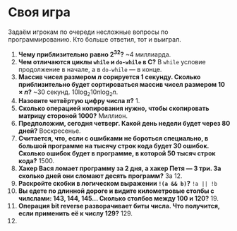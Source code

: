 # Своя игра

Задаём игрокам по очереди несложные вопросы по программированию. Кто больше ответил, тот и выиграл.

1. **Чему приблизительно равно $2^{32}$?** ~4 миллиарда.
1. **Чем отличаются циклы `while` и `do-while` в C?** В `while` условие продолжение в начале, а в `do-while`&nbsp;&mdash; в конце.
1. **Массив чисел размером $n$ сорируется 1 секунду. Сколько приблизительно будет сортироваться массив чисел размером $10\times n$?** ~30 секунд. $10 \log_2 10 n \log_2 n$.
1. **Назовите четвёртую цифру числа $\pi$?** 1.
1. **Сколько операцией копирования нужно, чтобы скопировать матрицу стороной 1000?** Миллион.
1. **Предположим, сегодня четверг. Какой день недели будет через 80 дней?** Воскресенье.
1. **Считается, что, если с ошибками не бороться специально, в большой программе на тысячу строк кода будет 30 ошибок. Сколько ошибок будет в программе, в которой 50 тысяч строк кода?** 1500.
1. **Хакер Вася ломает программу за 2 дня, а хакер Петя&nbsp;&mdash; 3 три. За сколько дней они сломают десять программ?** За 12.
1. **Раскройте скобки в логическом выражении `!(a && b)`?** `!a || !b`
1. **Вы едете по длинной дороге и видите километровые столбы с чилслами: 143, 144, 145... Сколько столбов между 100 и 120?** 19.
1. **Операция bit reverse разворачивает биты числа. Что получится, если применить её к числу 129?** 129.
2. 
